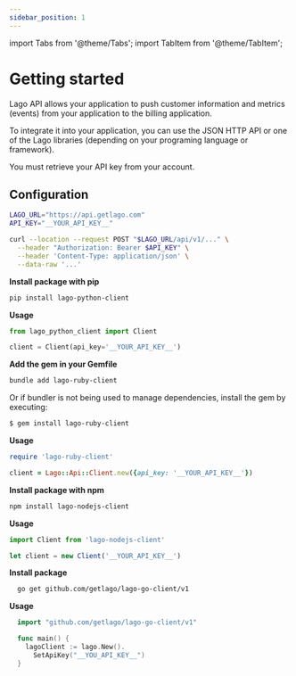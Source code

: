 ```yaml
---
sidebar_position: 1
---
```


import Tabs from '@theme/Tabs';
import TabItem from '@theme/TabItem';

# Getting started

Lago API allows your application to push customer information and metrics (events) from your application to the billing application.

To integrate it into your application, you can use the JSON HTTP API or one of the Lago libraries (depending on your programing language or framework).

You must retrieve your API key from your account.

## Configuration

<Tabs groupId="prog-language">
  <TabItem value="curl" label="Curl" default>

  ```bash
  LAGO_URL="https://api.getlago.com"
  API_KEY="__YOUR_API_KEY__"

  curl --location --request POST "$LAGO_URL/api/v1/..." \
    --header "Authorization: Bearer $API_KEY" \
    --header 'Content-Type: application/json' \
    --data-raw '...'
  ```

  </TabItem>

  <TabItem value="python" label="Python">

  **Install package with pip**
  ```bash
  pip install lago-python-client
  ```

  **Usage**

  ```python
  from lago_python_client import Client

  client = Client(api_key='__YOUR_API_KEY__')
  ```

  </TabItem>

  <TabItem value="ruby" label="Ruby">

  **Add the gem in your Gemfile**
  ```bash
  bundle add lago-ruby-client
  ```

  Or if bundler is not being used to manage dependencies, install the gem by executing:

  ```bash
  $ gem install lago-ruby-client
  ```

  **Usage**

  ```ruby
  require 'lago-ruby-client'

  client = Lago::Api::Client.new({api_key: '__YOUR_API_KEY__'})
  ```

  </TabItem>
  <TabItem value="javascript" label="Node.js">

  **Install package with npm**
  ```bash
  npm install lago-nodejs-client
  ```

  **Usage**

  ```javascript
  import Client from 'lago-nodejs-client'

  let client = new Client('__YOUR_API_KEY__')
  ```
  </TabItem>
  <TabItem value="go" label="Go">

  **Install package**
  ```bash
    go get github.com/getlago/lago-go-client/v1
  ```

  **Usage**

  ```go
    import "github.com/getlago/lago-go-client/v1"

    func main() {
      lagoClient := lago.New().
        SetApiKey("__YOU_API_KEY__")
    }
  ```
  </TabItem>
</Tabs>
